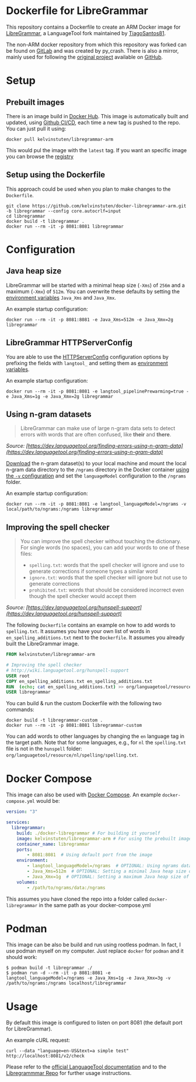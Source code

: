 # Dockerfile for LibreGrammar
This repository contains a Dockerfile to create an ARM Docker image for [LibreGrammar](https://github.com/TiagoSantos81/libregrammar),
a LanguageTool fork maintained by [TiagoSantos81](https://github.com/TiagoSantos81).

The non-ARM docker repository from which this repository was forked can be found on [GitLab](https://gitlab.com/py_crash/docker-libregrammar) and was created by py_crash. There is also a mirror, mainly used for following the [original project](https://github.com/Erikvl87/docker-languagetool) available on
[GitHub](https://github.com/py-crash/docker-libregrammar).

# Setup

## Prebuilt images

There is an image build in [Docker Hub](https://hub.docker.com/r/kelvinstuten/libregrammar-arm).
This image is automatically built and updated, using [Github CI/CD](https://github.com/kelvinstuten/docker-libregrammar-arm/actions),
each time a new tag is pushed to the repo. You can just pull it using:

```
docker pull kelvinstuten/libregrammar-arm
```

This would pul the image with the `latest` tag. If you want an specific image you can browse the 
[registry](https://hub.docker.com/r/kelvinstuten/libregrammar-arm)

## Setup using the Dockerfile
This approach could be used when you plan to make changes to the `Dockerfile`.
```
git clone https://github.com/kelvinstuten/docker-libregrammar-arm.git -b libregrammar --config core.autocrlf=input
cd libregrammar
docker build -t libregrammar .
docker run --rm -it -p 8081:8081 libregrammar
```

# Configuration

## Java heap size
LibreGrammar will be started with a minimal heap size (`-Xms`) of `256m` and a maximum (`-Xmx`) of `512m`. You can
overwrite these defaults by setting the [environment variables](https://docs.docker.com/engine/reference/commandline/run/#set-environment-variables--e---env---env-file)
`Java_Xms` and `Java_Xmx`.

An example startup configuration:
```
docker run --rm -it -p 8081:8081 -e Java_Xms=512m -e Java_Xmx=2g libregrammar
```

## LibreGrammar HTTPServerConfig
You are able to use the [HTTPServerConfig](https://languagetool.org/development/api/org/languagetool/server/HTTPServerConfig.html)
configuration options by prefixing the fields with `langtool_` and setting them as
[environment variables](https://docs.docker.com/engine/reference/commandline/run/#set-environment-variables--e---env---env-file).

An example startup configuration:
```
docker run --rm -it -p 8081:8081 -e langtool_pipelinePrewarming=true -e Java_Xms=1g -e Java_Xmx=2g libregrammar
```

## Using n-gram datasets
> LibreGrammar can make use of large n-gram data sets to detect errors with words that are often confused, like __their__ and __there__.

*Source: [https://dev.languagetool.org/finding-errors-using-n-gram-data](https://dev.languagetool.org/finding-errors-using-n-gram-data)*

[Download](http://languagetool.org/download/ngram-data/) the n-gram dataset(s) to your local machine and mount the local
n-gram data directory to the `/ngrams` directory in the Docker container
[using the `-v` configuration](https://docs.docker.com/engine/reference/commandline/run/#mount-volume--v---read-only)
and set the `languageModel` configuration to the `/ngrams` folder.

An example startup configuration:
```
docker run --rm -it -p 8081:8081 -e langtool_languageModel=/ngrams -v local/path/to/ngrams:/ngrams libregrammar
```

## Improving the spell checker

> You can improve the spell checker without touching the dictionary. For single words (no spaces), you can add your words to one of these files:
> * `spelling.txt`: words that the spell checker will ignore and use to generate corrections if someone types a similar word
> * `ignore.txt`: words that the spell checker will ignore but not use to generate corrections
> * `prohibited.txt`: words that should be considered incorrect even though the spell checker would accept them

*Source: [https://dev.languagetool.org/hunspell-support](https://dev.languagetool.org/hunspell-support)*

The following `Dockerfile` contains an example on how to add words to `spelling.txt`. It assumes you have your own list
of words in `en_spelling_additions.txt` next to the `Dockerfile`. It assumes you already built the LibreGrammar image.

```Dockerfile
FROM kelvinstuten/libregrammar-arm

# Improving the spell checker
# http://wiki.languagetool.org/hunspell-support
USER root
COPY en_spelling_additions.txt en_spelling_additions.txt
RUN  (echo; cat en_spelling_additions.txt) >> org/languagetool/resource/en/hunspell/spelling.txt
USER libregrammar
```

You can build & run the custom Dockerfile with the following two commands:
```
docker build -t libregrammar-custom .
docker run --rm -it -p 8081:8081 libregrammar-custom
```

You can add words to other languages by changing the `en` language tag in the target path. Note that for some languages, e.g., for `nl` the `spelling.txt` file is not in the `hunspell` folder: `org/languagetool/resource/nl/spelling/spelling.txt`.

# Docker Compose

This image can also be used with [Docker Compose](https://docs.docker.com/compose/). An example `docker-compose.yml` would be:

```yaml
version: "3"

services:
  libregrammar:
    build: ./docker-libregrammar # For building it yourself
    image: kelvinstuten/libregrammar-arm # For using the prebuilt image
    container_name: libregrammar
    ports:
        - 8081:8081  # Using default port from the image
    environment:
        - langtool_languageModel=/ngrams  # OPTIONAL: Using ngrams data
        - Java_Xms=512m  # OPTIONAL: Setting a minimal Java heap size of 512 mib
        - Java_Xmx=1g  # OPTIONAL: Setting a maximum Java heap size of 1 Gib
    volumes:
        - /path/to/ngrams/data:/ngrams
```

This assumes you have cloned the repo into a folder called `docker-libregrammar` in the same path as your docker-compose.yml

# Podman

This image can be also be build and run using rootless podman. In fact, I use podman myself on my computer. Just
replace `docker` for `podman` and it should work:

```
$ podman build -t libregrammar ./
$ podman run -d --rm -it -p 8081:8081 -e langtool_languageModel=/ngrams -e Java_Xms=1g -e Java_Xmx=3g -v /path/to/ngrams:/ngrams localhost/libregrammar
```

# Usage
By default this image is configured to listen on port 8081 (the default port for LibreGrammar).

An example cURL request:
```
curl --data "language=en-US&text=a simple test" http://localhost:8081/v2/check
```

Please refer to the [official LanguageTool documentation](https://dev.languagetool.org/) and to the
[Libregrammmar Repo](https://github.com/TiagoSantos81/languagetool) for further usage instructions.
